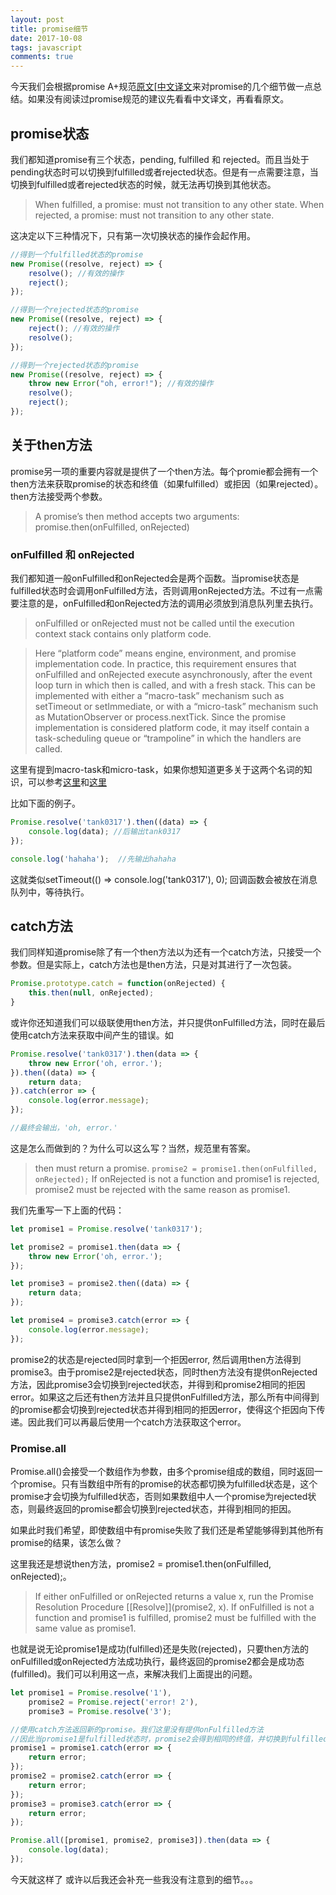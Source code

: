 ```yaml
---
layout: post
title: promise细节
date: 2017-10-08
tags: javascript
comments: true
---
```


今天我们会根据promise A+规范[原文](https://promisesaplus.com/)[[中文译文](http://www.ituring.com.cn/article/66566)来对promise的几个细节做一点总结。如果没有阅读过promise规范的建议先看看中文译文，再看看原文。

## promise状态

我们都知道promise有三个状态，pending, fulfilled 和 rejected。而且当处于pending状态时可以切换到fulfilled或者rejected状态。但是有一点需要注意，当切换到fulfilled或者rejected状态的时候，就无法再切换到其他状态。

> When fulfilled, a promise: must not transition to any other state. When rejected, a promise: must not transition to any other state.

这决定以下三种情况下，只有第一次切换状态的操作会起作用。

```javascript
//得到一个fulfilled状态的promise
new Promise((resolve, reject) => {
	resolve(); //有效的操作
	reject();
});

//得到一个rejected状态的promise
new Promise((resolve, reject) => {
	reject(); //有效的操作
	resolve();
});

//得到一个rejected状态的promise
new Promise((resolve, reject) => {
	throw new Error("oh, error!"); //有效的操作
	resolve(); 
	reject();
});
```

## 关于then方法

promise另一项的重要内容就是提供了一个then方法。每个promie都会拥有一个then方法来获取promise的状态和终值（如果fulfilled）或拒因（如果rejected）。then方法接受两个参数。

> A promise’s then method accepts two arguments: promise.then(onFulfilled, onRejected)

### onFulfilled 和 onRejected
我们都知道一般onFulfilled和onRejected会是两个函数。当promise状态是fulfilled状态时会调用onFulfilled方法，否则调用onRejected方法。不过有一点需要注意的是，onFulfilled和onRejected方法的调用必须放到消息队列里去执行。

> onFulfilled or onRejected must not be called until the execution context stack contains only platform code.

> Here “platform code” means engine, environment, and promise implementation code. In practice, this requirement ensures that onFulfilled and onRejected execute asynchronously, after the event loop turn in which then is called, and with a fresh stack. This can be implemented with either a “macro-task” mechanism such as setTimeout or setImmediate, or with a “micro-task” mechanism such as MutationObserver or process.nextTick. Since the promise implementation is considered platform code, it may itself contain a task-scheduling queue or “trampoline” in which the handlers are called.

这里有提到macro-task和micro-task，如果你想知道更多关于这两个名词的知识，可以参考[这里](https://stackoverflow.com/questions/25915634/difference-between-microtask-and-macrotask-within-an-event-loop-context)和[这里](https://jakearchibald.com/2015/tasks-microtasks-queues-and-schedules/)

比如下面的例子。
```javascript
Promise.resolve('tank0317').then((data) => {
	console.log(data); //后输出tank0317
});

console.log('hahaha');  //先输出hahaha
```

这就类似setTimeout(() => console.log('tank0317'), 0); 回调函数会被放在消息队列中，等待执行。

## catch方法

我们同样知道promise除了有一个then方法以为还有一个catch方法，只接受一个参数。但是实际上，catch方法也是then方法，只是对其进行了一次包装。

```javascript 
Promise.prototype.catch = function(onRejected) {
    this.then(null, onRejected);
}
```

或许你还知道我们可以级联使用then方法，并只提供onFulfilled方法，同时在最后使用catch方法来获取中间产生的错误。如

```javascript
Promise.resolve('tank0317').then(data => {
	throw new Error('oh, error.');
}).then((data) => {
	return data;
}).catch(error => {
	console.log(error.message);
});

//最终会输出，'oh, error.'
```

这是怎么而做到的？为什么可以这么写？当然，规范里有答案。

> then must return a promise. `promise2 = promise1.then(onFulfilled, onRejected);` If onRejected is not a function and promise1 is rejected, promise2 must be rejected with the same reason as promise1. 

我们先重写一下上面的代码：

```javascript
let promise1 = Promise.resolve('tank0317');

let promise2 = promise1.then(data => {
	throw new Error('oh, error.');
});

let promise3 = promise2.then((data) => {
	return data;
});

let promise4 = promise3.catch(error => {
	console.log(error.message);
});
```

promise2的状态是rejected同时拿到一个拒因error, 然后调用then方法得到promise3。由于promise2是rejected状态，同时then方法没有提供onRejected方法，因此promise3会切换到rejected状态，并得到和promise2相同的拒因error。如果这之后还有then方法并且只提供onFulfilled方法，那么所有中间得到的promise都会切换到rejected状态并得到相同的拒因error，使得这个拒因向下传递。因此我们可以再最后使用一个catch方法获取这个error。

### Promise.all

Promise.all()会接受一个数组作为参数，由多个promise组成的数组，同时返回一个promise。只有当数组中所有的promise的状态都切换为fulfilled状态是，这个promise才会切换为fulfilled状态，否则如果数组中人一个promise为rejected状态，则最终返回的promise都会切换到rejected状态，并得到相同的拒因。

如果此时我们希望，即使数组中有promise失败了我们还是希望能够得到其他所有promise的结果，该怎么做？

这里我还是想说then方法，promise2 = promise1.then(onFulfilled, onRejected);。

> If either onFulfilled or onRejected returns a value x, run the Promise Resolution Procedure [[Resolve]](promise2, x).
If onFulfilled is not a function and promise1 is fulfilled, promise2 must be fulfilled with the same value as promise1.

也就是说无论promise1是成功(fulfilled)还是失败(rejected)，只要then方法的onFulfilled或onRejected方法成功执行，最终返回的promise2都会是成功态(fulfilled)。我们可以利用这一点，来解决我们上面提出的问题。

```javascript
let promise1 = Promise.resolve('1'),
    promise2 = Promise.reject('error! 2'),
    promise3 = Promise.resolve('3');

//使用catch方法返回新的promise。我们这里没有提供onFulfilled方法
//因此当promise1是fulfilled状态时，promise2会得到相同的终值，并切换到fulfilled状态
promise1 = promise1.catch(error => {
	return error;
});
promise2 = promise2.catch(error => {
	return error;
});
promise3 = promise3.catch(error => {
	return error;
});

Promise.all([promise1, promise2, promise3]).then(data => {
	console.log(data);
});
```

今天就这样了
或许以后我还会补充一些我没有注意到的细节。。。